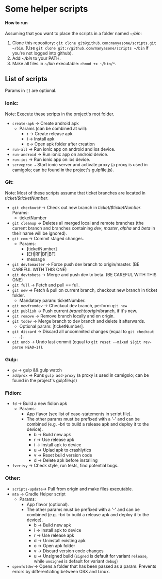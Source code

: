 # Some helper scripts

#### How to run

Assuming that you want to place the scripts in a folder named _~/bin_:

1. Clone this repository: ```git clone git@github.com:manyasone/scripts.git ~/bin```.
	(Use ```git clone git://github.com/manyasone/scripts ~/bin``` if you're not logged into github).
2. Add _~/bin_ to your PATH.
3. Make all files in _~/bin_ executable: ```chmod +x ~/bin/*```.

## List of scripts
Params in `[]` are optional.

### Ionic:
Note: Execute these scripts in the project's root folder.
- ```create-apk``` → Create android apk
    - Params (can be combined at will):
        - r → Create release apk
        - i → Install apk
        - o→ Open apk folder after creation
- ```run-all``` → Run ionic app on android and ios device.
- ```run-android``` → Run ionic app on android device.
- ```run-ios``` → Run ionic app on ios device.
- ```serveprox →``` Start ionic server and activate proxy (a proxy is used in camigolo; can be found in the project's gulpfile.js).

### Git:
Note: Most of these scripts assume that ticket branches are located in _ticket/$ticketNumber_.

- ```git checkout#``` → Check out new branch in _ticket/$ticketNumber_. Params:
    - ticketNumber
- ```git cleanup``` → Deletes all merged local and remote branches (the current branch and branches containing _dev_, _master_, _alpha_ and _beta_ in their name will be ignored).
- ```git com``` → Commit staged changes.
    - Params:
        - [ticketNumber]
        - [EH|RF|BF|BF]
        - message
- ```git devtomaster``` → Force push dev branch to origin/master. (BE CAREFUL WITH THIS ONE)
- ```git devtobeta``` → Merge and push dev to beta. (BE CAREFUL WITH THIS ONE)
- ```git full``` → Fetch and pull == full.
- ```git new``` → Fetch & pull on current branch, checkout new branch in ticket folder.
    - Mandatory param: ticketNumber.
- ```git newfromdev``` → Checkout dev branch, perform ```git new```
- ```git publish``` → Push current $branch to origin/$branch, if it's new.
- ```git remove``` → Remove branch locally and on origin.
- ```git todev``` → Merge branch to dev branch and delete it afterwards.
    - Optional param: [ticketNumber].
- ```git discard``` → Discard all uncommited changes (equal to ```git checkout -- .```).
- ```git undo``` → Undo last commit (equal to ```git reset --mixed $(git rev-parse HEAD~1)```).


### Gulp:
- ```gw``` → gulp && gulp watch
- ```addprox``` → Runs ```gulp add-proxy``` (a proxy is used in camigolo; can be found in the project's gulpfile.js)

### Fidion:
- ```fd``` → Build a new fidion apk
	- Params:
		- App flavor (see list of case-statements in script file).
 		- The other params must be prefixed with a '-' and can be combined (e.g. -bri to build a release apk and deploy it to the device).
 			- b → Build new apk
 			- r → Use release apk
 			- i → Install apk to device
 		 	- u → Uplad apk to crashlytics
 		 	- v → Reset build version code
 		 	- d → Delete apk before installing
- ```fverivy``` → Check style, run tests, find potential bugs.

### Other:
- ```scripts-update```→ Pull from origin and make files executable.
- ```mta``` → Gradle Helper script
	- Params:
		- App flavor (optional).
 		- The other params must be prefixed with a '-' and can be combined (e.g. -bri to build a release apk and deploy it to the device).
           - b → Build new apk
           - i → Install apk to device
           - r → Use release apk
           - d → Uninstall existing apk
           - o → Open apk folder
           - v → Discard version code changes
           - u → Unsigned build (`signed` is default for variant `release`, while `unsigned` is default for variant `debug`)
- ```openfolder```→ Opens a folder that has been passed as a param. Prevents errors by differentiating between OSX and Linux.